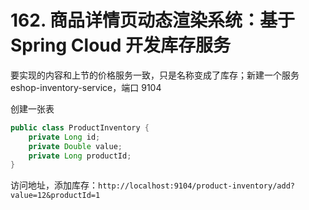 # 162. 商品详情页动态渲染系统：基于 Spring Cloud 开发库存服务
要实现的内容和上节的价格服务一致，只是名称变成了库存；新建一个服务 eshop-inventory-service，端口 9104

创建一张表

```java
public class ProductInventory {
    private Long id;
    private Double value;
    private Long productId;
}
```

访问地址，添加库存：`http://localhost:9104/product-inventory/add?value=12&productId=1`
